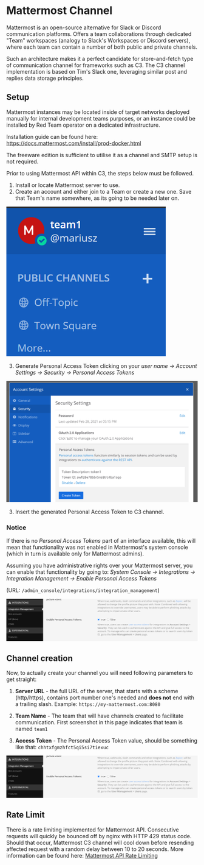 # Mattermost Channel

Mattermost is an open-source alternative for Slack or Discord communication platforms. 
Offers a team collaborations through dedicated "Team" workspaces (analogy to Slack's Workspaces or Discord servers), where each team can contain a number of both public and private channels. 

Such an architecture makes it a perfect candidate for store-and-fetch type of communication channel for frameworks such as C3. The C3 channel implementation is based on Tim's Slack one, leveraging similar post and replies data storage principles.


## Setup

Mattermost instances may be located inside of target networks deployed manually for internal development teams purposes, or an instance could be installed by Red Team operator on a dedicated infrastructure.

Installation guide can be found here:
https://docs.mattermost.com/install/prod-docker.html

The freeware edition is sufficient to utilise it as a channel and SMTP setup is not required.

Prior to using Mattermost API within C3, the steps below must be followed.
1. Install or locate Mattermost server to use.
2. Create an account and either join to a Team or create a new one. Save that Team's name somewhere, as its going to be needed later on.

![](MattermostImages/1.png)

3. Generate Personal Access Token clicking on your _user name -> Account Settings -> Security -> Personal Access Tokens_

![](MattermostImages/2.png)

3. Insert the generated Personal Access Token to C3 channel.

### Notice

If there is no _Personal Access Tokens_ part of an interface available, this will mean that functionality was not enabled in Mattermost's system console (which in turn is available only for Mattermost admins). 

Assuming you have administrative rights over your Mattermost server, you can enable that functionality by going to:
_System Console -> Integrations -> Integration Management -> Enable Personal Access Tokens_

(URL: `/admin_console/integrations/integration_management`)

![](MattermostImages/3.png)


## Channel creation

Now, to actually create your channel you will need following parameters to get straight:

1. **Server URL** - the full URL of the server, that starts with a scheme (http/https), contains port number one's needed and **does not** end with a trailing slash. Example: `https://my-mattermost.com:8080`

2. **Team Name** - The team that will have channels created to facilitate communication. First screenshot in this page indicates that team is named `team1`

3. **Access Token** - The Personal Access Token value, should be something like that: `chhtxfgmzhfct5qi5si7tiexuc`

![](MattermostImages/3.png)


## Rate Limit

There is a rate limiting implemented for Mattermost API. Consecutive requests will quickly be bounced off by nginx with HTTP 429 status code. Should that occur, Mattermost C3 channel will cool down before resending affected request with a random delay between 10 to 20 seconds. More information can be found here: [Mattermost API Rate Limiting](https://api.mattermost.com/#tag/rate-limiting)


